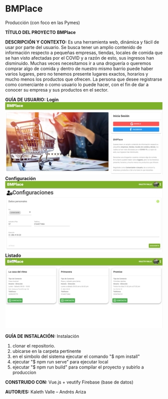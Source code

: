 # BMPlace
Producción (con foco en las Pymes)

**TÍTULO DEL PROYECTO**
**BMPlace**

**DESCRIPCIÓN Y CONTEXTO:**
 Es una herramienta web, dinámica y fácil de usar por parte del usuario. Se busca tener un amplio contenido de información respecto a pequeñas empresas, tiendas, locales de comida que se han visto afectadas por el COVID y a razón de esto, sus ingresos han disminuido. Muchas veces necesitamos ir a una droguería o queremos comprar algo de comida y dentro de nuestro mismo barrio puede haber varios lugares, pero no tenemos presente lugares exactos, horarios y mucho menos los productos que ofrecen. 
La persona que desee registrarse como comerciante o como usuario lo puede hacer, con el fin de dar a conocer su empresa y sus productos en el sector.

**GUÍA DE USUARIO:**
**Login**
![alt text](https://github.com/andresariza10/BMPlace/blob/master/bmplace1.jpeg)
**Configuración**
![alt text](https://github.com/andresariza10/BMPlace/blob/master/bmplace2.jpeg)
**Listado**
![alt text](https://github.com/andresariza10/BMPlace/blob/master/bmplace3.jpeg)

**GUÍA DE INSTALACIÓN:** 
Instalación
1. clonar el repositorio.
2. ubicarse en la carpeta pertinente
3. en el simbolo del sistema ejecutar el comando "$ npm install"
4. ejecutar "$ npm run serve" para ejecutar local
5. ejecutar "$ npm run build" para compilar el proyecto y subirlo a produccion

**CONSTRUIDO CON:**
Vue.js + veutify
Firebase (base de datos)

**AUTOR/ES:**
Kaleth Valle – Andrés Ariza
